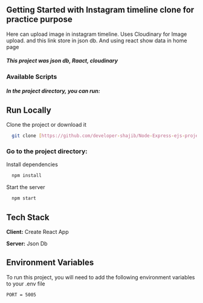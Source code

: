 
## Getting Started with Instagram timeline clone for practice purpose

Here can upload image in instagram timeline. Uses Cloudinary for Image upload. and this link store in json db. And using react show data in home page


##### This project was json db, Raact, cloudinary

### Available Scripts

##### In the project directory, you can run:



## Run Locally

Clone the project or download it

```bash
  git clone [https://github.com/developer-shajib/Node-Express-ejs-project-1](https://github.com/developer-shajib/instagram-timeline-colon)
```

### Go to the project directory:

Install dependencies

```bash
  npm install
```

Start the server

```bash
  npm start
```

## Tech Stack

**Client:** Create React App

**Server:** Json Db


## Environment Variables

To run this project, you will need to add the following environment variables to your .env file

`PORT = 5005`

